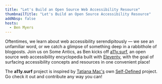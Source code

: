 ```yaml
---
title: "Let's Build an Open Source Web Accessibility Resource"
thumbnailTitle: "Let's Build an Open Source Accessibility Resource"
addNbsp: false
hosts:
  - Ben Myers
---
```


Oftentimes, we learn about web accessibility serendipitously — we see an unfamiliar word, or we catch a glimpse of something deep in a rabbithole of blogposts. Join us on Some Antics, as Ben kicks off [a11y.surf](https://a11y.surf), an open source web accessibility encyclopedia built with [Eleventy](https://11ty.dev), with the goal of surfacing accessibility concepts and resources in one convenient place!

The **a11y.surf** project is inspired by [Tatiana Mac's](https://tatianamac.com) own [Self-Defined](https://selfdefined.app) project. Go check it out and contribute any way you can!